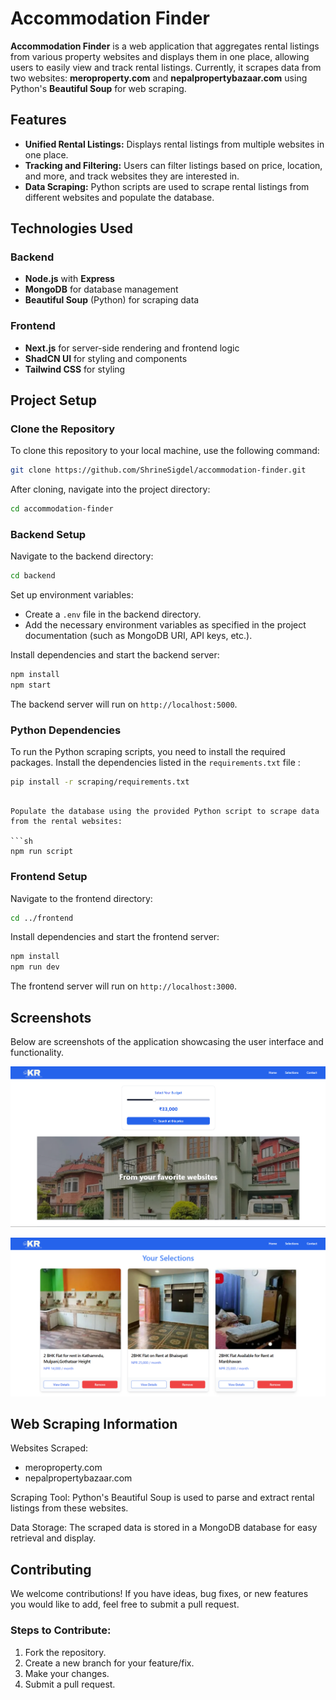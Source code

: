 # Accommodation Finder

**Accommodation Finder** is a web application that aggregates rental listings from various property websites and displays them in one place, allowing users to easily view and track rental listings. Currently, it scrapes data from two websites: **meroproperty.com** and **nepalpropertybazaar.com** using Python's **Beautiful Soup** for web scraping.

## Features
- **Unified Rental Listings:** Displays rental listings from multiple websites in one place.
- **Tracking and Filtering:** Users can filter listings based on price, location, and more, and track websites they are interested in.
- **Data Scraping:** Python scripts are used to scrape rental listings from different websites and populate the database.

## Technologies Used
### Backend
- **Node.js** with **Express**
- **MongoDB** for database management
- **Beautiful Soup** (Python) for scraping data

### Frontend
- **Next.js** for server-side rendering and frontend logic
- **ShadCN UI** for styling and components
- **Tailwind CSS** for styling

## Project Setup

### Clone the Repository

To clone this repository to your local machine, use the following command:

```sh
git clone https://github.com/ShrineSigdel/accommodation-finder.git
```

After cloning, navigate into the project directory:

```sh
cd accommodation-finder
```

### Backend Setup

Navigate to the backend directory:

```sh
cd backend
```

Set up environment variables:

- Create a `.env` file in the backend directory.
- Add the necessary environment variables as specified in the project documentation (such as MongoDB URI, API keys, etc.).

Install dependencies and start the backend server:

```sh
npm install
npm start
```

The backend server will run on `http://localhost:5000`.

### Python Dependencies

To run the Python scraping scripts, you need to install the required packages. Install the dependencies listed in the `requirements.txt` file :


```sh
pip install -r scraping/requirements.txt
```
```

Populate the database using the provided Python script to scrape data from the rental websites:

```sh
npm run script
```

### Frontend Setup

Navigate to the frontend directory:

```sh
cd ../frontend
```

Install dependencies and start the frontend server:

```sh
npm install
npm run dev
```

The frontend server will run on `http://localhost:3000`.

## Screenshots

Below are screenshots of the application showcasing the user interface and functionality.

![Main Page](frontend/public/screenshots/main.png)

![Tracking Fav. Listings](frontend/public/screenshots/track.png)



## Web Scraping Information

Websites Scraped:

- meroproperty.com
- nepalpropertybazaar.com

Scraping Tool: Python's Beautiful Soup is used to parse and extract rental listings from these websites.

Data Storage: The scraped data is stored in a MongoDB database for easy retrieval and display.

## Contributing

We welcome contributions! If you have ideas, bug fixes, or new features you would like to add, feel free to submit a pull request.

### Steps to Contribute:

1. Fork the repository.
2. Create a new branch for your feature/fix.
3. Make your changes.
4. Submit a pull request.